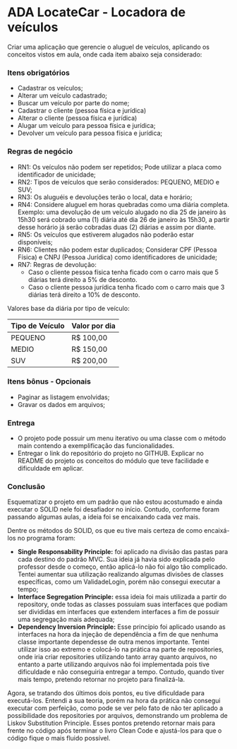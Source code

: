 # ADA LocateCar - Locadora de veículos

Criar uma aplicação que gerencie o aluguel de veículos, aplicando os conceitos vistos em aula, onde cada item abaixo seja considerado:

### Itens obrigatórios
- Cadastrar os veículos;
- Alterar um veículo cadastrado;
- Buscar um veículo por parte do nome;
- Cadastrar o cliente (pessoa física e jurídica)
- Alterar o cliente (pessoa física e jurídica)
- Alugar um veículo para pessoa física e jurídica;
- Devolver um veículo para pessoa física e jurídica;

### Regras de negócio
- RN1: Os veículos não podem ser repetidos; Pode utilizar a placa como identificador de unicidade;
- RN2: Tipos de veículos que serão considerados: PEQUENO, MEDIO e SUV;
- RN3: Os aluguéis e devoluções terão o local, data e horário;
- RN4: Considere aluguel em horas quebradas como uma diária completa. Exemplo: uma devolução de um veículo alugado no dia 25 de janeiro às 15h30 será cobrado uma (1) diária até dia 26 de janeiro às 15h30, a partir desse horário já serão cobradas duas (2) diárias e assim por diante.
- RN5: Os veículos que estiverem alugados não poderão estar disponíveis;
- RN6: Clientes não podem estar duplicados; Considerar CPF (Pessoa Física) e CNPJ (Pessoa Jurídica) como identificadores de unicidade;
- RN7: Regras de devolução:
    - Caso o cliente pessoa física tenha ficado com o carro mais que 5 diárias terá direito a 5% de desconto.
    - Caso o cliente pessoa jurídica tenha ficado com o carro mais que 3 diárias terá direito a 10% de desconto.


Valores base da diária por tipo de veículo:

| Tipo de Veículo | Valor por dia |
|-----------------|---------------|
| PEQUENO         | R$ 100,00     |
| MEDIO           | R$ 150,00     |
| SUV             | R$ 200,00     |

### Itens bônus - Opcionais
- Paginar as listagem envolvidas;
- Gravar os dados em arquivos;


### Entrega
- O projeto pode possuir um menu iterativo ou uma classe com o método main contendo a exemplificação das funcionalidades.
- Entregar o link do repositório do projeto no GITHUB. Explicar no README do projeto os conceitos do módulo que teve facilidade e dificuldade em aplicar.

### Conclusão
Esquematizar o projeto em um padrão que não estou acostumado e ainda executar o SOLID nele foi desafiador no início. Contudo, conforme foram passando algumas aulas, a ideia foi se encaixando cada vez mais.

Dentre os métodos do SOLID, os que eu tive mais certeza de como encaixá-los no programa foram:
- **Single Responsability Principle:** foi aplicado na divisão das pastas para cada destino do padrão MVC. Sua ideia já havia sido explicada pelo professor desde o começo, então aplicá-lo não foi algo tão complicado. Tentei aumentar sua utilização realizando algumas divisões de classes específicas, como um ValidadeLogin, porém não consegui executar a tempo;
- **Interface Segregation Principle:** essa ideia foi mais utilizada a partir do repository, onde todas as classes possuiam suas interfaces que podiam ser divididas em interfaces que extendem interfaces a fim de possuir uma segregação mais adequada;
- **Dependency Inversion Principle:** Esse princípio foi aplicado usando as interfaces na hora da injeção de dependência a fim de que nenhuma classe importante dependesse de outra menos importante. Tentei utilizar isso ao extremo e colocá-lo na prática na parte de repositories, onde iria criar repositories utilizando tanto array quanto arquivos, no entanto a parte utilizando arquivos não foi implementada pois tive dificuldade e não conseguiria entregar a tempo. Contudo, quando tiver mais tempo, pretendo retornar no projeto para finalizá-la.

Agora, se tratando dos últimos dois pontos, eu tive dificuldade para executá-los. Entendi a sua teoria, porém na hora da prática não consegui executar com perfeição, como pode se ver pelo fato de não ter aplicado a possibilidade dos repositories por arquivos, demonstrando um problema de Liskov Substitution Principle. Esses pontos pretendo retornar mais para frente no código após terminar o livro Clean Code e ajustá-los para que o código fique o mais fluido possível. 
